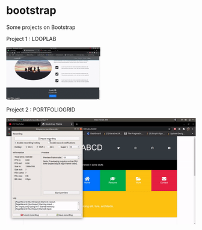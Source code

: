  # bootstrap
Some projects on Bootstrap


Project 1 : LOOPLAB

<img src="https://github.com/Rohithv07/bootstrap/blob/main/LoopLAB.gif" width="250"/>


Project 2 : PORTFOLIOGRID

![](PortfolioGrid.gif)
